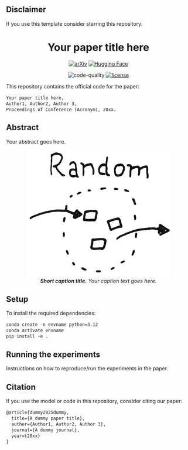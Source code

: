 ## Disclaimer
If you use this template consider starring this repository.

<div align="center">

# Your paper title here

[![arXiv](https://img.shields.io/badge/arXiv-xxxx.xxxxx-b31b1b.svg)](https://arxiv.org/abs/xxxx.xxxxx)
[![Hugging Face](https://img.shields.io/badge/%F0%9F%A4%97%20Hugging%20Face-Paper-yellow)](https://huggingface.co/papers/xxxx.xxxxx)

![code-quality](https://github.com/nennomp/research-code-template/actions/workflows/code-quality.yml/badge.svg)
[![license](https://img.shields.io/badge/License-MIT-green.svg?labelColor=gray)](https://github.com/nennomp/research-code-template)

</div>

This repository contains the official code for the paper:

```
Your paper title here,
Author1, Author2, Author 3,
Proceedings of Conference (Acronym), 20xx.
```

## Abstract
Your abstract goes here.

<div align="center">
<img src="assets/figure-1.png?raw=true" alt="Model" title="Model">
<br>
<figcaption><em>
<strong>Short caption title.</strong> Your caption text goes here.
</em></figcaption>
</div>

## Setup
To install the required dependencies:
```
conda create -n envname python=3.12
conda activate envname
pip install -e .
```

## Running the experiments
Instructions on how to reproduce/run the experiments in the paper.

## Citation
If you use the model or code in this repository, consider citing our paper:
```
@article{dummy2025dummy,
  title={A dummy paper title},
  author={Author1, Author2, Author 3},
  journal={A dummy journal},
  year={20xx}
}
```
